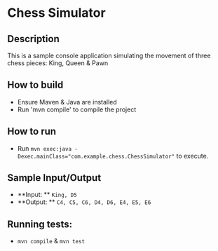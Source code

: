 # Chess Simulator

## Description
This is a sample console application simulating the movement of three chess pieces: King, Queen & Pawn

## How to build
- Ensure Maven & Java are installed
- Run 'mvn compile' to compile the project

## How to run
- Run `mvn exec:java -Dexec.mainClass="com.example.chess.ChessSimulator"` to execute.

## Sample Input/Output
- **Input: ** `King, D5`
- **Output: ** `C4, C5, C6, D4, D6, E4, E5, E6`

## Running tests:
- `mvn compile` & `mvn test`